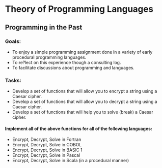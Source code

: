# Theory of Programming Languages

## Programming in the Past

### Goals:

- To enjoy a simple programming assignment done in a variety of early procedural
  programming languages.
- To re?lect on this experience though a consulting log.
- To facilitate discussions about programming and languages.

### Tasks:

- Develop a set of functions that will allow you to encrypt a string using a Caesar cipher.
- Develop a set of functions that will allow you to decrypt a string using a Caesar cipher.
- Develop a set of functions that will help you to solve (break) a Caesar cipher.

#### Implement all of the above functions for all of the following languages:

- Encrypt, Decrypt, Solve in Fortran
- Encrypt, Decrypt, Solve in COBOL
- Encrypt, Decrypt, Solve in BASIC 1
- Encrypt, Decrypt, Solve in Pascal
- Encrypt, Decrypt, Solve in Scala (in a procedural manner)
